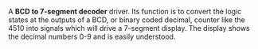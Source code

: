 A **BCD to 7-segment decoder** driver. Its function is to convert
the logic states at the outputs of a BCD, or binary coded decimal,
counter like the 4510 into signals which will drive a 7-segment
display. The display shows the decimal numbers 0-9 and is easily
understood.